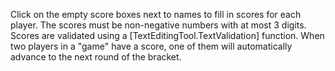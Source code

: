 ﻿Click on the empty score boxes next to names to fill in scores for each player.
The scores must be non-negative numbers with at most 3 digits. Scores are validated using a [TextEditingTool.TextValidation] function.
When two players in a "game" have a score, one of them will automatically advance to the next round of the bracket.